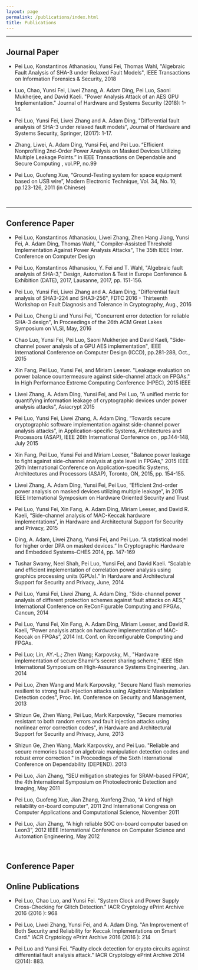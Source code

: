 ```yaml
---
layout: page
permalink: /publications/index.html
title: Publications
---
```



---

## Journal Paper

- Pei Luo, Konstantinos Athanasiou, Yunsi Fei, Thomas Wahl, "Algebraic Fault Analysis of SHA-3 under Relaxed Fault Models", IEEE Transactions on Information Forensics & Security, 2018

- Luo, Chao, Yunsi Fei, Liwei Zhang, A. Adam Ding, Pei Luo, Saoni Mukherjee, and David Kaeli. "Power Analysis Attack of an AES GPU Implementation." Journal of Hardware and Systems Security (2018): 1-14.

- Pei Luo, Yunsi Fei, Liwei Zhang and A. Adam Ding, "Differential fault analysis of SHA-3 under relaxed fault models", Journal of Hardware and Systems Security, Springer, (2017): 1-17. 

- Zhang, Liwei, A. Adam Ding, Yunsi Fei, and Pei Luo. “Efficient Nonprofiling 2nd-Order Power Analysis on Masked Devices Utilizing Multiple Leakage Points.” in IEEE Transactions on Dependable and Secure Computing , vol.PP, no.99

- Pei Luo, Guofeng Xue, “Ground-Testing system for space equipment based on USB wire”, Modern Electronic Technique, Vol. 34, No. 10, pp.123-126, 2011 (in Chinese)

<br>

---

## Conference Paper

- Pei Luo, Konstantinos Athanasiou, Liwei Zhang, Zhen Hang Jiang, Yunsi Fei, A. Adam Ding, Thomas Wahl, " Compiler-Assisted Threshold Implementation Against Power Analysis Attacks", The 35th IEEE Inter. Conference on Computer Design

- Pei Luo, Konstantinos Athanasiou, Y. Fei and T. Wahl, "Algebraic fault analysis of SHA-3," Design, Automation & Test in Europe Conference & Exhibition (DATE), 2017, Lausanne, 2017, pp. 151-156. 

- Pei Luo, Yunsi Fei, Liwei Zhang and A. Adam Ding, "Differential fault analysis of SHA3-224 and SHA3-256", FDTC 2016 - Thirteenth Workshop on Fault Diagnosis and Tolerance in Cryptography, Aug., 2016

- Pei Luo, Cheng Li and Yunsi Fei, "Concurrent error detection for reliable SHA-3 design", In Proceedings of the 26th ACM Great Lakes Symposium on VLSI, May, 2016

- Chao Luo, Yunsi Fei, Pei Luo, Saoni Mukherjee and David Kaeli, "Side-channel power analysis of a GPU AES implementation", IEEE International Conference on Computer Design (ICCD), pp.281-288, Oct., 2015

- Xin Fang, Pei Luo, Yunsi Fei, and Miriam Leeser. "Leakage evaluation on power balance countermeasure against side-channel attack on FPGAs." In High Performance Extreme Computing Conference (HPEC), 2015 IEEE

- Liwei Zhang, A. Adam Ding, Yunsi Fei, and Pei Luo, “A unified metric for quantifying information leakage of cryptographic devices under power analysis attacks”, Asiacrypt 2015 

- Pei Luo, Yunsi Fei, Liwei Zhang, A. Adam Ding, “Towards secure cryptographic software implementation against side-channel power analysis attacks”, in Application-specific Systems, Architectures and Processors (ASAP), IEEE 26th International Conference on , pp.144-148, July 2015

- Xin Fang, Pei Luo, Yunsi Fei and Miriam Leeser, "Balance power leakage to fight against side-channel analysis at gate level in FPGAs," 2015 IEEE 26th International Conference on Application-specific Systems, Architectures and Processors (ASAP), Toronto, ON, 2015, pp. 154-155.

- Liwei Zhang, A. Adam Ding, Yunsi Fei, Pei Luo, “Efficient 2nd-order power analysis on masked devices utilizing multiple leakage”,  in 2015 IEEE International Symposium on Hardware Oriented Security and Trust

- Pei Luo, Yunsi Fei, Xin Fang, A. Adam Ding, Miriam Leeser, and David R. Kaeli, “Side-channel analysis of MAC-Keccak hardware implementations”, in Hardware and Architectural Support for Security and Privacy, 2015

- Ding, A. Adam, Liwei Zhang, Yunsi Fei, and Pei Luo. “A statistical model for higher order DPA on masked devices.” In Cryptographic Hardware and Embedded Systems–CHES 2014, pp. 147-169

- Tushar Swamy, Neel Shah, Pei Luo, Yunsi Fei, and David Kaeli. “Scalable and efficient implementation of correlation power analysis using graphics processing units (GPUs).” In Hardware and Architectural Support for Security and Privacy, June, 2014

- Pei Luo, Yunsi Fei, Liwei Zhang, A. Adam Ding, "Side-channel power analysis of different protection schemes against fault attacks on AES," International Conference on ReConFigurable Computing and FPGAs, Cancun, 2014

- Pei Luo, Yunsi Fei, Xin Fang, A. Adam Ding, Miriam Leeser, and David R. Kaeli, “Power analysis attack on hardware implementation of MAC-Keccak on FPGAs”, 2014 Int. Conf. on Reconfigurable Computing and FPGAs.

- Pei Luo; Lin, AY.-L.; Zhen Wang; Karpovsky, M., "Hardware implementation of secure Shamir's secret sharing scheme," IEEE 15th International Symposium on High-Assurance Systems Engineering, Jan. 2014

- Pei Luo, Zhen Wang and Mark Karpovsky, "Secure Nand flash memories resilient to strong fault-injection attacks using Algebraic Manipulation Detection codes", Proc. Int. Conference on Security and Management, 2013

- Shizun Ge, Zhen Wang, Pei Luo, Mark Karpovsky, "Secure memories resistant to both random errors and fault injection attacks using nonlinear error correction codes", in Hardware and Architectural Support for Security and Privacy, June, 2013

- Shizun Ge, Zhen Wang, Mark Karpovsky, and Pei Luo. "Reliable and secure memories based on algebraic manipulation detection codes and robust error correction." in Proceedings of the Sixth International Conference on Dependability (DEPEND). 2013	

- Pei Luo, Jian Zhang, “SEU mitigation strategies for SRAM-based FPGA”, the 4th International Symposium on Photoelectronic Detection and Imaging, May 2011

- Pei Luo, Guofeng Xue, Jian Zhang, Xunfeng Zhao, “A kind of high reliability on-board computer”, 2011 2nd International Congress on Computer Applications and Computational Science, November 2011

- Pei Luo, Jian Zhang, “A high reliable SOC on-board computer based on Leon3”, 2012 IEEE International Conference on Computer Science and Automation Engineering, May 2012

<br>

## Conference Paper

## Online Publications
- Pei Luo, Chao Luo, and Yunsi Fei. "System Clock and Power Supply Cross-Checking for Glitch Detection." IACR Cryptology ePrint Archive 2016 (2016 ): 968

- Pei Luo, Liwei Zhang, Yunsi Fei, and A. Adam Ding. "An Improvement of Both Security and Reliability for Keccak Implementations on Smart Card." IACR Cryptology ePrint Archive 2016 (2016 ): 214

- Pei Luo and Yunsi Fei. "Faulty clock detection for crypto circuits against differential fault analysis attack." IACR Cryptology ePrint Archive 2014 (2014): 883.
